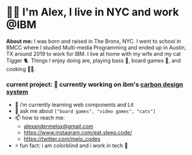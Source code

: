 # 👋🏼 I'm Alex, I live in NYC and work @IBM

**About me:** I was born and raised in The Bronx, NYC. I went to school in BMCC where I studied Multi-media Programming and ended up in Austin, TX around 2019 to work for IBM. I live at home with my wife and my cat Tigger 🐈.
Things I enjoy doing are, playing bass 🎸, board games 🎲, and cooking 🧑‍🍳.

### current project: 🚀 currently working on ibm's [carbon design system](https://carbondesignsystem.com/) 

- 🌱 i’m currently learning web components and Lit
- 💬 ask me about `["board games", "video games", "cats"]`
- 📫 how to reach me: 
  - alexandermelox@gmail.com
  - https://www.instagram.com/eat.sleep.code/
  - https://twitter.com/melo_codes
- ⚡ fun fact: i am colorblind and i work in tech 😬
